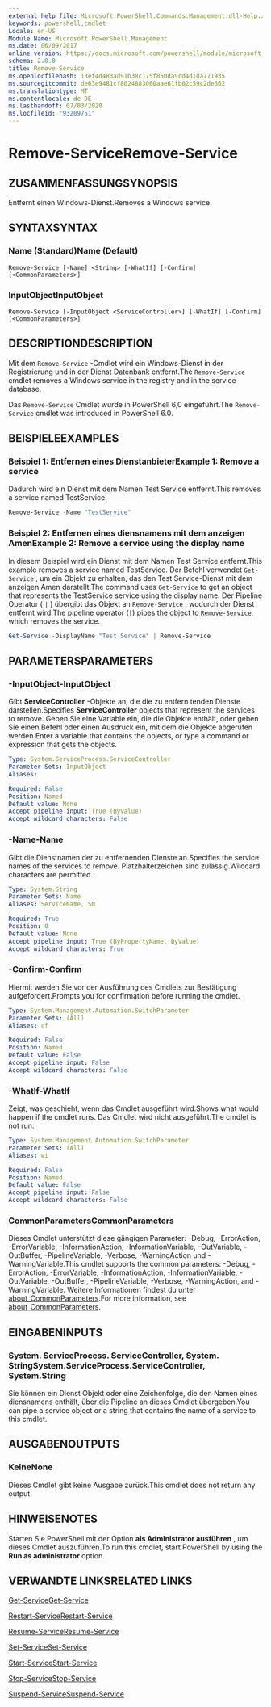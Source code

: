 ```yaml
---
external help file: Microsoft.PowerShell.Commands.Management.dll-Help.xml
keywords: powershell,cmdlet
Locale: en-US
Module Name: Microsoft.PowerShell.Management
ms.date: 06/09/2017
online version: https://docs.microsoft.com/powershell/module/microsoft.powershell.management/remove-service?view=powershell-7&WT.mc_id=ps-gethelp
schema: 2.0.0
title: Remove-Service
ms.openlocfilehash: 13ef4d483ad91b38c175f850da9cd4d1da771935
ms.sourcegitcommit: de63e9481cf8024883060aae61fb02c59c2de662
ms.translationtype: MT
ms.contentlocale: de-DE
ms.lasthandoff: 07/03/2020
ms.locfileid: "93209751"
---
```

# <span data-ttu-id="2ba85-103">Remove-Service</span><span class="sxs-lookup"><span data-stu-id="2ba85-103">Remove-Service</span></span>

## <span data-ttu-id="2ba85-104">ZUSAMMENFASSUNG</span><span class="sxs-lookup"><span data-stu-id="2ba85-104">SYNOPSIS</span></span>
<span data-ttu-id="2ba85-105">Entfernt einen Windows-Dienst.</span><span class="sxs-lookup"><span data-stu-id="2ba85-105">Removes a Windows service.</span></span>

## <span data-ttu-id="2ba85-106">SYNTAX</span><span class="sxs-lookup"><span data-stu-id="2ba85-106">SYNTAX</span></span>

### <span data-ttu-id="2ba85-107">Name (Standard)</span><span class="sxs-lookup"><span data-stu-id="2ba85-107">Name (Default)</span></span>

```
Remove-Service [-Name] <String> [-WhatIf] [-Confirm] [<CommonParameters>]
```

### <span data-ttu-id="2ba85-108">InputObject</span><span class="sxs-lookup"><span data-stu-id="2ba85-108">InputObject</span></span>

```
Remove-Service [-InputObject <ServiceController>] [-WhatIf] [-Confirm] [<CommonParameters>]
```

## <span data-ttu-id="2ba85-109">DESCRIPTION</span><span class="sxs-lookup"><span data-stu-id="2ba85-109">DESCRIPTION</span></span>

<span data-ttu-id="2ba85-110">Mit dem `Remove-Service` -Cmdlet wird ein Windows-Dienst in der Registrierung und in der Dienst Datenbank entfernt.</span><span class="sxs-lookup"><span data-stu-id="2ba85-110">The `Remove-Service` cmdlet removes a Windows service in the registry and in the service database.</span></span>

<span data-ttu-id="2ba85-111">Das `Remove-Service` Cmdlet wurde in PowerShell 6,0 eingeführt.</span><span class="sxs-lookup"><span data-stu-id="2ba85-111">The `Remove-Service` cmdlet was introduced in PowerShell 6.0.</span></span>

## <span data-ttu-id="2ba85-112">BEISPIELE</span><span class="sxs-lookup"><span data-stu-id="2ba85-112">EXAMPLES</span></span>

### <span data-ttu-id="2ba85-113">Beispiel 1: Entfernen eines Dienstanbieter</span><span class="sxs-lookup"><span data-stu-id="2ba85-113">Example 1: Remove a service</span></span>

<span data-ttu-id="2ba85-114">Dadurch wird ein Dienst mit dem Namen Test Service entfernt.</span><span class="sxs-lookup"><span data-stu-id="2ba85-114">This removes a service named TestService.</span></span>

```powershell
Remove-Service -Name "TestService"
```

### <span data-ttu-id="2ba85-115">Beispiel 2: Entfernen eines diensnamens mit dem anzeigen Amen</span><span class="sxs-lookup"><span data-stu-id="2ba85-115">Example 2: Remove a service using the display name</span></span>

<span data-ttu-id="2ba85-116">In diesem Beispiel wird ein Dienst mit dem Namen Test Service entfernt.</span><span class="sxs-lookup"><span data-stu-id="2ba85-116">This example removes a service named TestService.</span></span> <span data-ttu-id="2ba85-117">Der Befehl verwendet `Get-Service` , um ein Objekt zu erhalten, das den Test Service-Dienst mit dem anzeigen Amen darstellt.</span><span class="sxs-lookup"><span data-stu-id="2ba85-117">The command uses `Get-Service` to get an object that represents the TestService service using the display name.</span></span> <span data-ttu-id="2ba85-118">Der Pipeline Operator ( `|` ) übergibt das Objekt an `Remove-Service` , wodurch der Dienst entfernt wird.</span><span class="sxs-lookup"><span data-stu-id="2ba85-118">The pipeline operator (`|`) pipes the object to `Remove-Service`, which removes the service.</span></span>

```powershell
Get-Service -DisplayName "Test Service" | Remove-Service
```

## <span data-ttu-id="2ba85-119">PARAMETERS</span><span class="sxs-lookup"><span data-stu-id="2ba85-119">PARAMETERS</span></span>

### <span data-ttu-id="2ba85-120">-InputObject</span><span class="sxs-lookup"><span data-stu-id="2ba85-120">-InputObject</span></span>

<span data-ttu-id="2ba85-121">Gibt **ServiceController** -Objekte an, die die zu entfern tenden Dienste darstellen.</span><span class="sxs-lookup"><span data-stu-id="2ba85-121">Specifies **ServiceController** objects that represent the services to remove.</span></span> <span data-ttu-id="2ba85-122">Geben Sie eine Variable ein, die die Objekte enthält, oder geben Sie einen Befehl oder einen Ausdruck ein, mit dem die Objekte abgerufen werden.</span><span class="sxs-lookup"><span data-stu-id="2ba85-122">Enter a variable that contains the objects, or type a command or expression that gets the objects.</span></span>

```yaml
Type: System.ServiceProcess.ServiceController
Parameter Sets: InputObject
Aliases:

Required: False
Position: Named
Default value: None
Accept pipeline input: True (ByValue)
Accept wildcard characters: False
```

### <span data-ttu-id="2ba85-123">-Name</span><span class="sxs-lookup"><span data-stu-id="2ba85-123">-Name</span></span>

<span data-ttu-id="2ba85-124">Gibt die Dienstnamen der zu entfernenden Dienste an.</span><span class="sxs-lookup"><span data-stu-id="2ba85-124">Specifies the service names of the services to remove.</span></span> <span data-ttu-id="2ba85-125">Platzhalterzeichen sind zulässig.</span><span class="sxs-lookup"><span data-stu-id="2ba85-125">Wildcard characters are permitted.</span></span>

```yaml
Type: System.String
Parameter Sets: Name
Aliases: ServiceName, SN

Required: True
Position: 0
Default value: None
Accept pipeline input: True (ByPropertyName, ByValue)
Accept wildcard characters: True
```

### <span data-ttu-id="2ba85-126">-Confirm</span><span class="sxs-lookup"><span data-stu-id="2ba85-126">-Confirm</span></span>

<span data-ttu-id="2ba85-127">Hiermit werden Sie vor der Ausführung des Cmdlets zur Bestätigung aufgefordert.</span><span class="sxs-lookup"><span data-stu-id="2ba85-127">Prompts you for confirmation before running the cmdlet.</span></span>

```yaml
Type: System.Management.Automation.SwitchParameter
Parameter Sets: (All)
Aliases: cf

Required: False
Position: Named
Default value: False
Accept pipeline input: False
Accept wildcard characters: False
```

### <span data-ttu-id="2ba85-128">-WhatIf</span><span class="sxs-lookup"><span data-stu-id="2ba85-128">-WhatIf</span></span>

<span data-ttu-id="2ba85-129">Zeigt, was geschieht, wenn das Cmdlet ausgeführt wird.</span><span class="sxs-lookup"><span data-stu-id="2ba85-129">Shows what would happen if the cmdlet runs.</span></span> <span data-ttu-id="2ba85-130">Das Cmdlet wird nicht ausgeführt.</span><span class="sxs-lookup"><span data-stu-id="2ba85-130">The cmdlet is not run.</span></span>

```yaml
Type: System.Management.Automation.SwitchParameter
Parameter Sets: (All)
Aliases: wi

Required: False
Position: Named
Default value: False
Accept pipeline input: False
Accept wildcard characters: False
```

### <span data-ttu-id="2ba85-131">CommonParameters</span><span class="sxs-lookup"><span data-stu-id="2ba85-131">CommonParameters</span></span>

<span data-ttu-id="2ba85-132">Dieses Cmdlet unterstützt diese gängigen Parameter: -Debug, -ErrorAction, -ErrorVariable, -InformationAction, -InformationVariable, -OutVariable, -OutBuffer, -PipelineVariable, -Verbose, -WarningAction und -WarningVariable.</span><span class="sxs-lookup"><span data-stu-id="2ba85-132">This cmdlet supports the common parameters: -Debug, -ErrorAction, -ErrorVariable, -InformationAction, -InformationVariable, -OutVariable, -OutBuffer, -PipelineVariable, -Verbose, -WarningAction, and -WarningVariable.</span></span> <span data-ttu-id="2ba85-133">Weitere Informationen findest du unter [about_CommonParameters](https://go.microsoft.com/fwlink/?LinkID=113216).</span><span class="sxs-lookup"><span data-stu-id="2ba85-133">For more information, see [about_CommonParameters](https://go.microsoft.com/fwlink/?LinkID=113216).</span></span>

## <span data-ttu-id="2ba85-134">EINGABEN</span><span class="sxs-lookup"><span data-stu-id="2ba85-134">INPUTS</span></span>

### <span data-ttu-id="2ba85-135">System. ServiceProcess. ServiceController, System. String</span><span class="sxs-lookup"><span data-stu-id="2ba85-135">System.ServiceProcess.ServiceController, System.String</span></span>

<span data-ttu-id="2ba85-136">Sie können ein Dienst Objekt oder eine Zeichenfolge, die den Namen eines diensnamens enthält, über die Pipeline an dieses Cmdlet übergeben.</span><span class="sxs-lookup"><span data-stu-id="2ba85-136">You can pipe a service object or a string that contains the name of a service to this cmdlet.</span></span>

## <span data-ttu-id="2ba85-137">AUSGABEN</span><span class="sxs-lookup"><span data-stu-id="2ba85-137">OUTPUTS</span></span>

### <span data-ttu-id="2ba85-138">Keine</span><span class="sxs-lookup"><span data-stu-id="2ba85-138">None</span></span>

<span data-ttu-id="2ba85-139">Dieses Cmdlet gibt keine Ausgabe zurück.</span><span class="sxs-lookup"><span data-stu-id="2ba85-139">This cmdlet does not return any output.</span></span>

## <span data-ttu-id="2ba85-140">HINWEISE</span><span class="sxs-lookup"><span data-stu-id="2ba85-140">NOTES</span></span>

<span data-ttu-id="2ba85-141">Starten Sie PowerShell mit der Option **als Administrator ausführen** , um dieses Cmdlet auszuführen.</span><span class="sxs-lookup"><span data-stu-id="2ba85-141">To run this cmdlet, start PowerShell by using the **Run as administrator** option.</span></span>

## <span data-ttu-id="2ba85-142">VERWANDTE LINKS</span><span class="sxs-lookup"><span data-stu-id="2ba85-142">RELATED LINKS</span></span>

[<span data-ttu-id="2ba85-143">Get-Service</span><span class="sxs-lookup"><span data-stu-id="2ba85-143">Get-Service</span></span>](Get-Service.md)

[<span data-ttu-id="2ba85-144">Restart-Service</span><span class="sxs-lookup"><span data-stu-id="2ba85-144">Restart-Service</span></span>](Restart-Service.md)

[<span data-ttu-id="2ba85-145">Resume-Service</span><span class="sxs-lookup"><span data-stu-id="2ba85-145">Resume-Service</span></span>](Resume-Service.md)

[<span data-ttu-id="2ba85-146">Set-Service</span><span class="sxs-lookup"><span data-stu-id="2ba85-146">Set-Service</span></span>](Set-Service.md)

[<span data-ttu-id="2ba85-147">Start-Service</span><span class="sxs-lookup"><span data-stu-id="2ba85-147">Start-Service</span></span>](Start-Service.md)

[<span data-ttu-id="2ba85-148">Stop-Service</span><span class="sxs-lookup"><span data-stu-id="2ba85-148">Stop-Service</span></span>](Stop-Service.md)

[<span data-ttu-id="2ba85-149">Suspend-Service</span><span class="sxs-lookup"><span data-stu-id="2ba85-149">Suspend-Service</span></span>](Suspend-Service.md)
